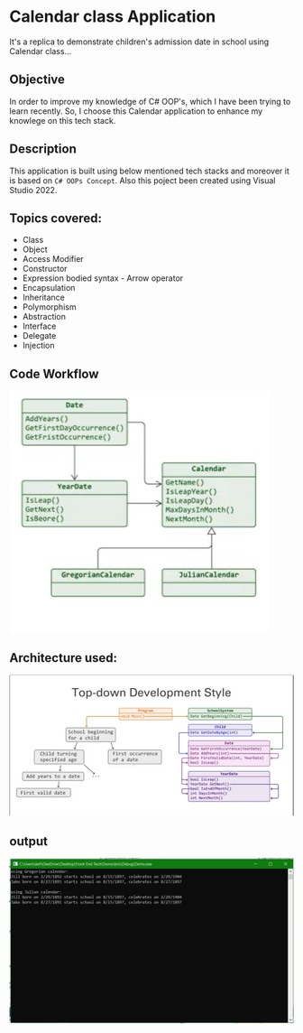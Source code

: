 # Calendar class Application
It's a replica to demonstrate children's admission date in school using Calendar class...


## Objective
In order to improve my knowledge of C# OOP's, which I have been trying to learn recently. So, I choose this Calendar application to enhance my knowlege on this tech stack.


## Description
This application is built using below mentioned tech stacks and moreover it is based on  `C# OOPs Concept`. Also this poject been created using Visual Studio 2022.


## Topics covered:
* Class
* Object
* Access Modifier
* Constructor
* Expression bodied syntax - Arrow operator
* Encapsulation
* Inheritance
* Polymorphism
* Abstraction
* Interface
* Delegate
* Injection


## Code Workflow
<img src='Code Workflow.png' alt='project image...' /> <br />


## Architecture used:
<img src='calendar architecture model.png' alt='project image...' />  <br />


## output
<img src='output window.png' alt='project image...' /> <br />
